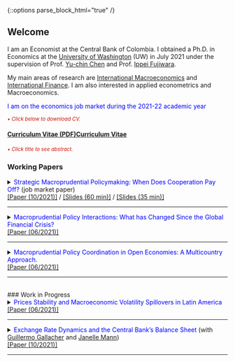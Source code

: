 {::options parse_block_html="true" /}

<html>
  <head>
   <meta name="google-site-verification" content="bbMdVhAUdt3ur64_7JqN5QeZCeKRwA2fWAXAeMBOyHI" />
  </head>
</html>  


## Welcome
I am an Economist at the Central Bank of Colombia. I obtained a Ph.D. in Economics at the [University of Washington](https://econ.washington.edu) (UW) in July 2021 under the supervision of Prof. [Yu-chin Chen](http://faculty.washington.edu/yuchin/wordpress/) and Prof. [Ippei Fujiwara](https://sites.google.com/site/ippeifujiwara/).

My main areas of research are <u>International Macroeconomics</u> and <u>International Finance</u>. I am also interested in applied econometrics and Macroeconomics. 

<!-- In my current research projects I study how to implement macroprudential policies in emerging economies. -->

<span style="color:blue">I am on the economics job market during the 2021-22 academic year</span> 

<font color="scarlet"><i><small>&bull; Click below to download CV.</small></i></font> 
#### [Curriculum Vitae (PDF)](Granados_CV.pdf)<a href="https://cagranados.github.io/Granados_CV.pdf" target="_blank">Curriculum Vitae</a>


<font color="scarlet"><i><small>&bull; Click title to see abstract.</small></i></font> 
### Working Papers

<!--
Strategic Macroprudential Policymaking: When Does Cooperation Pay Off? \[[pdf](/files/papers/MaPDynamic.pdf)\] \[[slides](/files/papers/MaPdynSlides_BbagUW11272020.pdf)\]  **(Job Market Paper)**
<p>
<details><summary><span style="color:blue; font-size:0.85em"> View/Hide Abstract </span></summary>
  <div class="panel" style="background-color: #F1F1F1; color: #666; padding: 10px;"><p>
  I study whether emerging economies can navigate the global financial cycle more successfully by resorting to internationally coordinated macroprudential policies. For this, I set an open economy model with banking frictions in a center-periphery environment with multiple emerging economies. Then, I evaluate the performance of several policy arrangements that differ by the degree and type of cooperation. I find that cooperation can generate welfare gains but is not always beneficial relative to nationally-oriented policies. Instead, only regimes where the financial center acts cooperatively generate welfare gains. When present, two mechanisms generate the gains: a cancellation effect of national incentives to manipulate the global interest rate and a motive for steering capital flows to emerging economies. The first mechanism eliminates unnecessary policy fluctuations and the second helps prevent capital retrenchments in the center. These effects can be quantitatively relevant as good cooperation regimes can reduce the welfare losses induced by a financial friction between 60% and 80%. <br></p></div>
</details>
</p>

Macroprudential Policy Coordination in Open Economies: A Multicountry Approach. \[[pdf](/files/papers/MaPCoordFinite.pdf)\] \[[slides](/files/papers/MaPToySlides_WUSTL.pdf)\]

Macroprudential Policy Interactions: What has Changed Since the Global Financial Crisis? \[[pdf](/files/papers/MaPInteractions.pdf)\] \[[slides](/files/papers/MaPInteractions_BbagApr2021.pdf)\]

-->

 <details>
  <summary markdown="span"><font color="blue">Strategic Macroprudential Policymaking: When Does Cooperation Pay Off?</font> (job market paper) </summary>
  
    
  | **Abstract**          |
  |:---------------------------|
  | <font color="black">I study whether emerging economies can navigate the global financial cycle more successfully by resorting to internationally coordinated macroprudential policies. For this, I set an open economy model with banking frictions in a center-periphery environment with multiple emerging economies. Then, I evaluate the performance of several policy arrangements that differ by the degree and type of cooperation. I find that cooperation can generate welfare gains but is not always beneficial relative to nationally-oriented policies. Instead, only regimes where the financial center acts cooperatively generate welfare gains. When present, two mechanisms generate the gains: a cancellation effect of national incentives to manipulate the global interest rate and a motive for steering capital flows to emerging economies. The first mechanism eliminates unnecessary policy fluctuations and the second helps prevent capital retrenchments in the center. These effects can be quantitatively relevant as good cooperation regimes can reduce the welfare losses induced by a financial friction between 60% and 80%.</font> |
  
 </details>
 <a href="https://cagranados.github.io/files/papers/DynCoop.pdf" target="_blank"><u>[Paper (10/2021)]</u></a> /
 <a href="https://cagranados.github.io/files/papers/MaPdynSlides_BbagUW11272020.pdf" target="_blank"><u>[Slides (60 min)]</u></a> / 
 <a href="https://cagranados.github.io/files/papers/MaPdynSlides_USurrey.pdf" target="_blank"><u>[Slides (35 min)]</u></a> 
 

 ----
 
 <details>
  <summary markdown="span"><font color="blue">Macroprudential Policy Interactions: What has Changed Since the Global Financial Crisis?</font></summary>
    
  | **Abstract**          |
  |:---------------------------|
  | <font color="black">We study the empirical international policy interactions between macroprudential regulators with the objective of determining whether these adjust their policies with cross-border strategic considerations in mind. For that, we analyze the policy-to-policy interactions for a panel of 65 economies using a local projection approach. Our findings suggest that domestic regulators do react in response to foreign policy changes positively and on average will tighten their domestic tools in response to stricter foreign financial regulations (tightenings). We apply additional specifications to disentangle the average policy effect and obtain that: (i) regulators react mainly to policy changes in advanced economies, (ii) the reaction to foreign policy changes is stronger in advanced economies, (iii) reactions to emerging regulations are less important, but can exist at the regional level (emerging-to-emerging). Additionally, results by type of foreign policy instruments suggest that, other than the typical positive response in our baseline, there can also be occasional loosening adjustments in emerging economies after foreign policy tightenings of some prudential instruments. Our results point to the existence of important policy interactions that can create the scope for coordinated policy frameworks aimed to mitigate inefficiencies in the level of macroprudential interventionism.</font> |
  
 </details>
 <a href="https://cagranados.github.io/files/papers/MaPInteractions.pdf"><u>[Paper (06/2021)]</u></a>
 
 ----
 
 <details>
  <summary markdown="span"><font color="blue">Macroprudential Policy Coordination in Open Economies: A Multicountry Approach.</font></summary>
    
  | **Abstract**          |
  |:---------------------------|
  | <font color="black">Motivated by the presence of financial spillovers from advanced economies on emerging markets, and the apparent difficulties of the latter to shield their economies from external shocks, I set up a three-country center-periphery model (with two emerging economies and one advanced economy) with banks and financial agency frictions à la Gertler and Karadi (2011). The key defining feature of an emerging economy will be the limited capacity of financial intermediation that leads to a financial dependency relation with the center. Each country will have access to a macroprudential instrument that affects directly its source of inefficiencies and allows to smooth the credit spread distortions. However, such regulation can be costly and interdependent, opening a potential scope for coordination or strategic interactions. The addition of a second emerging country is relevant to enhance the interaction leverage of the peripheric block, as well as to allow for strategic interactions between emerging countries at the regional level. Within this framework, I aim to evaluate the optimal macroprudential instrument and welfare features of a variety of policy arrangements that differ by their degree of cooperation. In particular, I look for gains of coordination, but also for their distribution across economies. Finally, the framework allows to carry experiments with some of the peripheric features and explore whether global or regional incentives for coordination change meaningfully with the addition of new economies to a peripheric economic block.</font> |
  
 </details>
 <a href="https://cagranados.github.io/files/papers/MaPCoordFinite.pdf" target="_blank"><u>[Paper (06/2021)]</u></a> 
 
 ----
 
<br> 
### Work in Progress

 <details>
  <summary markdown="span"><font color="blue">Prices Stability and Macroeconomic Volatility Spillovers in Latin America</font></summary>
    
  | **Abstract**          |
  |:---------------------------|
  | <font color="black">In order to determine the presence of volatility spillovers among macroeconomic variables a Vector Autorregresive (VAR) model with multivariate GARCH effects is carried out for five countries in Latin America. The variables considered are real activity, price level, interest rate, and exchange rate. The results indicate that there are few within country volatility spillovers. Those that are significant are usually sizable and point to the relevance of international shocks in spreading volatility to other countries rather than local effects. Finally, we obtain that the volatility of inflation is not generally affected by the uncertainty shocks in the exchange rate, this result is noticeable as the price instability effects of the exchange rate fluctuations is usually the justification behind exchange rate intervention programs in these economies.</font> |
  
 </details>
 <a href="https://cagranados.github.io/files/papers/VolSpilloversLatam.pdf"><u>[Paper (06/2021)]</u></a>
 
 ----
 
  <details>
  <summary markdown="span"><font color="blue">Exchange Rate Dynamics and the Central Bank’s Balance Sheet </font>
    (with <a href="https://guillgall.github.io/" target="_blank">Guillermo Gallacher</a> and <a href="https://www.janellemann.com/" target="_blank">Janelle Mann</a>)
  </summary>
    
  | **Abstract**          |
  |:---------------------------|
  | <font color="black">In theory, nominal exchange rates are a function of the relative difference in supply and demand of money. In practice, some central banks issue debt. In this study we ask: are nominal exchange rate variations linked to these remunerated central bank liabilities? We use two measures of implied exchange rates using central bank balance sheet data: one measure is a traditional measure that includes the monetary base, while the other also includes remunerated liabilities. We provide a simple theoretical framework to put these measures in context and to shed light on the relationship between exchange rates and the balance sheet of the central bank. We then move on to the formal empirical analysis. Nonlinear cointegration techniques are used to compare these two measures with the actual exchange rate for a set of Latin American countries using monthly data for the 2004:1-2019:12 period. The nonlinear cointegration technique allows both the number and location of thresholds to be endogenously determined based on the percentage difference between the exchange rate and the implied exchange rate. The nonlinear cointegration technique will allow us to determine whether central bank debt matters for understanding exchange rate dynamics and to determine whether passthrough is symmetric.</font> |
  
 </details>
 <a href="https://cagranados.github.io/files/papers/conversion_er.pdf"><u>[Paper (10/2021)]</u></a>
 
 ----
